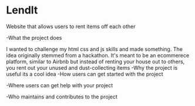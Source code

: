 # LendIt
Website that allows users to rent items off each other

-What the project does

I wanted to challenge my html css and js skills and made something. The idea originally stemmed from a hackathon. It's meant to be an ecommerece platform, similar to Airbnb but instead of renting your house out to others, you rent out your unused and dust-collecting items
-Why the project is useful
its a cool idea
-How users can get started with the project

-Where users can get help with your project

-Who maintains and contributes to the project

